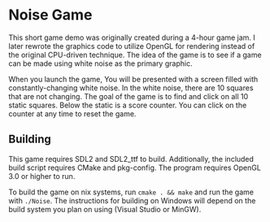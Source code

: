 # Noise Game
This short game demo was originally created during a 4-hour game jam. I later rewrote the graphics code to utilize OpenGL for rendering instead of the original CPU-driven technique. The idea of the game is to see if a game can be made using white noise as the primary graphic.

When you launch the game, You will be presented with a screen filled with constantly-changing white noise. In the white noise, there are 10 squares that are not changing. The goal of the game is to find and click on all 10 static squares. Below the static is a score counter. You can click on the counter at any time to reset the game.

## Building

This game requires SDL2 and SDL2\_ttf to build. Additionally, the included build script requires CMake and pkg-config. The program requires OpenGL 3.0 or higher to run.

To build the game on nix systems, run `cmake . && make` and run the game with `./Noise`. The instructions for building on Windows will depend on the build system you plan on using (Visual Studio or MinGW).
